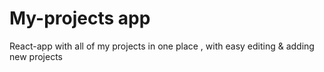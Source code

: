 # My-projects app

React-app with all of my projects in one place , with easy editing & adding new projects
